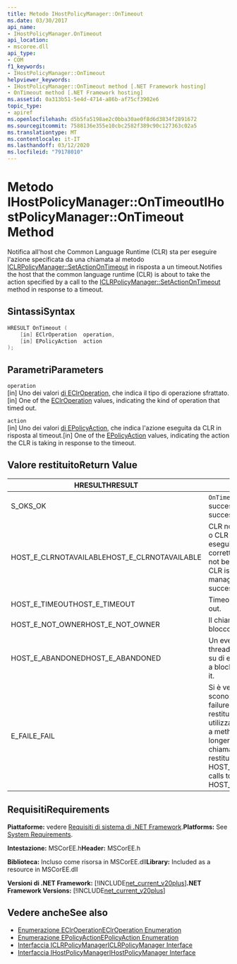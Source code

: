 ```yaml
---
title: Metodo IHostPolicyManager::OnTimeout
ms.date: 03/30/2017
api_name:
- IHostPolicyManager.OnTimeout
api_location:
- mscoree.dll
api_type:
- COM
f1_keywords:
- IHostPolicyManager::OnTimeout
helpviewer_keywords:
- IHostPolicyManager::OnTimeout method [.NET Framework hosting]
- OnTimeout method [.NET Framework hosting]
ms.assetid: 0a313b51-5e4d-4714-a86b-af75cf3902e6
topic_type:
- apiref
ms.openlocfilehash: d5b5fa5198ae2c0bba30ae0f8d6d3834f2891672
ms.sourcegitcommit: 7588136e355e10cbc2582f389c90c127363c02a5
ms.translationtype: MT
ms.contentlocale: it-IT
ms.lasthandoff: 03/12/2020
ms.locfileid: "79178010"
---
```

# <a name="ihostpolicymanagerontimeout-method"></a><span data-ttu-id="6451e-102">Metodo IHostPolicyManager::OnTimeout</span><span class="sxs-lookup"><span data-stu-id="6451e-102">IHostPolicyManager::OnTimeout Method</span></span>
<span data-ttu-id="6451e-103">Notifica all'host che Common Language Runtime (CLR) sta per eseguire l'azione specificata da una chiamata al metodo [ICLRPolicyManager::SetActionOnTimeout](../../../../docs/framework/unmanaged-api/hosting/iclrpolicymanager-setactionontimeout-method.md) in risposta a un timeout.</span><span class="sxs-lookup"><span data-stu-id="6451e-103">Notifies the host that the common language runtime (CLR) is about to take the action specified by a call to the [ICLRPolicyManager::SetActionOnTimeout](../../../../docs/framework/unmanaged-api/hosting/iclrpolicymanager-setactionontimeout-method.md) method in response to a timeout.</span></span>  
  
## <a name="syntax"></a><span data-ttu-id="6451e-104">Sintassi</span><span class="sxs-lookup"><span data-stu-id="6451e-104">Syntax</span></span>  
  
```cpp  
HRESULT OnTimeout (  
    [in] EClrOperation  operation,
    [in] EPolicyAction  action  
);  
```  
  
## <a name="parameters"></a><span data-ttu-id="6451e-105">Parametri</span><span class="sxs-lookup"><span data-stu-id="6451e-105">Parameters</span></span>  
 `operation`  
 <span data-ttu-id="6451e-106">[in] Uno dei valori [di EClrOperation,](../../../../docs/framework/unmanaged-api/hosting/eclroperation-enumeration.md) che indica il tipo di operazione sfrattato.</span><span class="sxs-lookup"><span data-stu-id="6451e-106">[in] One of the [EClrOperation](../../../../docs/framework/unmanaged-api/hosting/eclroperation-enumeration.md) values, indicating the kind of operation that timed out.</span></span>  
  
 `action`  
 <span data-ttu-id="6451e-107">[in] Uno dei valori [di EPolicyAction,](../../../../docs/framework/unmanaged-api/hosting/epolicyaction-enumeration.md) che indica l'azione eseguita da CLR in risposta al timeout.</span><span class="sxs-lookup"><span data-stu-id="6451e-107">[in] One of the [EPolicyAction](../../../../docs/framework/unmanaged-api/hosting/epolicyaction-enumeration.md) values, indicating the action the CLR is taking in response to the timeout.</span></span>  
  
## <a name="return-value"></a><span data-ttu-id="6451e-108">Valore restituito</span><span class="sxs-lookup"><span data-stu-id="6451e-108">Return Value</span></span>  
  
|<span data-ttu-id="6451e-109">HRESULT</span><span class="sxs-lookup"><span data-stu-id="6451e-109">HRESULT</span></span>|<span data-ttu-id="6451e-110">Descrizione</span><span class="sxs-lookup"><span data-stu-id="6451e-110">Description</span></span>|  
|-------------|-----------------|  
|<span data-ttu-id="6451e-111">S_OK</span><span class="sxs-lookup"><span data-stu-id="6451e-111">S_OK</span></span>|<span data-ttu-id="6451e-112">`OnTimeout`restituito con successo.</span><span class="sxs-lookup"><span data-stu-id="6451e-112">`OnTimeout` returned successfully.</span></span>|  
|<span data-ttu-id="6451e-113">HOST_E_CLRNOTAVAILABLE</span><span class="sxs-lookup"><span data-stu-id="6451e-113">HOST_E_CLRNOTAVAILABLE</span></span>|<span data-ttu-id="6451e-114">CLR non è stato caricato in un processo o CLR si trova in uno stato in cui non può eseguire codice gestito o elaborare correttamente la chiamata.</span><span class="sxs-lookup"><span data-stu-id="6451e-114">The CLR has not been loaded into a process, or the CLR is in a state in which it cannot run managed code or process the call successfully.</span></span>|  
|<span data-ttu-id="6451e-115">HOST_E_TIMEOUT</span><span class="sxs-lookup"><span data-stu-id="6451e-115">HOST_E_TIMEOUT</span></span>|<span data-ttu-id="6451e-116">Timeout della chiamata.</span><span class="sxs-lookup"><span data-stu-id="6451e-116">The call timed out.</span></span>|  
|<span data-ttu-id="6451e-117">HOST_E_NOT_OWNER</span><span class="sxs-lookup"><span data-stu-id="6451e-117">HOST_E_NOT_OWNER</span></span>|<span data-ttu-id="6451e-118">Il chiamante non è proprietario del blocco.</span><span class="sxs-lookup"><span data-stu-id="6451e-118">The caller does not own the lock.</span></span>|  
|<span data-ttu-id="6451e-119">HOST_E_ABANDONED</span><span class="sxs-lookup"><span data-stu-id="6451e-119">HOST_E_ABANDONED</span></span>|<span data-ttu-id="6451e-120">Un evento è stato annullato mentre un thread bloccato o una fibra era in attesa su di esso.</span><span class="sxs-lookup"><span data-stu-id="6451e-120">An event was canceled while a blocked thread or fiber was waiting on it.</span></span>|  
|<span data-ttu-id="6451e-121">E_FAIL</span><span class="sxs-lookup"><span data-stu-id="6451e-121">E_FAIL</span></span>|<span data-ttu-id="6451e-122">Si è verificato un errore irreversibile sconosciuto.</span><span class="sxs-lookup"><span data-stu-id="6451e-122">An unknown catastrophic failure occurred.</span></span> <span data-ttu-id="6451e-123">Quando un metodo restituisce E_FAIL, CLR non è più utilizzabile all'interno del processo.</span><span class="sxs-lookup"><span data-stu-id="6451e-123">When a method returns E_FAIL, the CLR is no longer usable within the process.</span></span> <span data-ttu-id="6451e-124">Le chiamate successive ai metodi di hosting restituiscono HOST_E_CLRNOTAVAILABLE.</span><span class="sxs-lookup"><span data-stu-id="6451e-124">Subsequent calls to hosting methods return HOST_E_CLRNOTAVAILABLE.</span></span>|  
  
## <a name="requirements"></a><span data-ttu-id="6451e-125">Requisiti</span><span class="sxs-lookup"><span data-stu-id="6451e-125">Requirements</span></span>  
 <span data-ttu-id="6451e-126">**Piattaforme:** vedere [Requisiti di sistema di .NET Framework](../../../../docs/framework/get-started/system-requirements.md).</span><span class="sxs-lookup"><span data-stu-id="6451e-126">**Platforms:** See [System Requirements](../../../../docs/framework/get-started/system-requirements.md).</span></span>  
  
 <span data-ttu-id="6451e-127">**Intestazione:** MSCorEE.h</span><span class="sxs-lookup"><span data-stu-id="6451e-127">**Header:** MSCorEE.h</span></span>  
  
 <span data-ttu-id="6451e-128">**Biblioteca:** Incluso come risorsa in MSCorEE.dll</span><span class="sxs-lookup"><span data-stu-id="6451e-128">**Library:** Included as a resource in MSCorEE.dll</span></span>  
  
 <span data-ttu-id="6451e-129">**Versioni di .NET Framework:** [!INCLUDE[net_current_v20plus](../../../../includes/net-current-v20plus-md.md)]</span><span class="sxs-lookup"><span data-stu-id="6451e-129">**.NET Framework Versions:** [!INCLUDE[net_current_v20plus](../../../../includes/net-current-v20plus-md.md)]</span></span>  
  
## <a name="see-also"></a><span data-ttu-id="6451e-130">Vedere anche</span><span class="sxs-lookup"><span data-stu-id="6451e-130">See also</span></span>

- [<span data-ttu-id="6451e-131">Enumerazione EClrOperation</span><span class="sxs-lookup"><span data-stu-id="6451e-131">EClrOperation Enumeration</span></span>](../../../../docs/framework/unmanaged-api/hosting/eclroperation-enumeration.md)
- [<span data-ttu-id="6451e-132">Enumerazione EPolicyAction</span><span class="sxs-lookup"><span data-stu-id="6451e-132">EPolicyAction Enumeration</span></span>](../../../../docs/framework/unmanaged-api/hosting/epolicyaction-enumeration.md)
- [<span data-ttu-id="6451e-133">Interfaccia ICLRPolicyManager</span><span class="sxs-lookup"><span data-stu-id="6451e-133">ICLRPolicyManager Interface</span></span>](../../../../docs/framework/unmanaged-api/hosting/iclrpolicymanager-interface.md)
- [<span data-ttu-id="6451e-134">Interfaccia IHostPolicyManager</span><span class="sxs-lookup"><span data-stu-id="6451e-134">IHostPolicyManager Interface</span></span>](../../../../docs/framework/unmanaged-api/hosting/ihostpolicymanager-interface.md)
